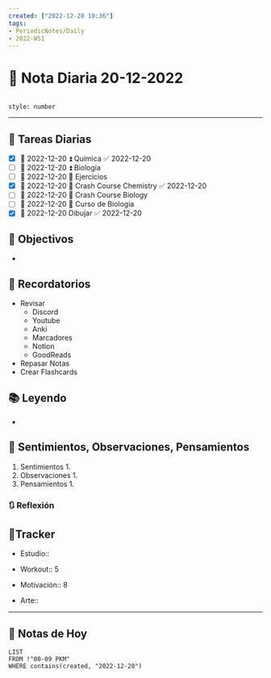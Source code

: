 ```yaml
---
created: ["2022-12-20 10:36"]
tags:
- PeriodicNotes/Daily
- 2022-W51
---
```


# 📅 Nota Diaria 20-12-2022
```toc

style: number

```

---
## 🔷 Tareas Diarias
- [x] 📅 2022-12-20 ⏫ Química ✅ 2022-12-20
- [ ] 📅 2022-12-20 ⏫ Biología
- [ ] 📅 2022-12-20 🔼 Ejercicios
- [x] 📅 2022-12-20 🔽 Crash Course Chemistry ✅ 2022-12-20
- [ ] 📅 2022-12-20 🔽 Crash Course Biology
- [ ] 📅 2022-12-20 🔽 Curso de Biologia
- [x] 📅 2022-12-20 Dibujar ✅ 2022-12-20

## 🎯 Objectivos
- 
## 📕 Recordatorios
- Revisar
	- Discord
	- Youtube
	- Anki
	- Marcadores
	- Notion
	- GoodReads
- Repasar Notas
- Crear Flashcards

## 📚 Leyendo
- 
## 💬 Sentimientos, Observaciones, Pensamientos 
1. Sentimientos
	1. 
2. Observaciones
	1. 
3. Pensamientos
	1. 
### 🔃 Reflexión

## 🔷Tracker

- Estudio::

- Workout:: 5

- Motivación:: 8

- Arte::
---

## 📅 Notas de Hoy
```dataview
LIST 
FROM !"00-09 PKM" 
WHERE contains(created, "2022-12-20")
```